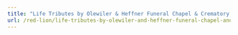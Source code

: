 ```yaml
---
title: "Life Tributes by Olewiler & Heffner Funeral Chapel & Crematory, Inc."
url: /red-lion/life-tributes-by-olewiler-and-heffner-funeral-chapel-and-crematory-inc/
---
```


